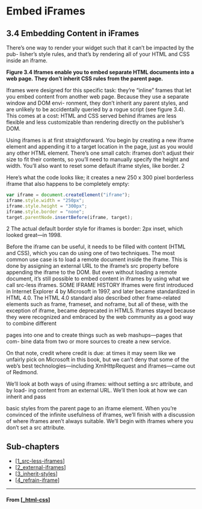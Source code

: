 # Embed iFrames

## 3.4 Embedding Content in iFrames

There’s one way to render your widget such that it can’t be impacted by the pub-
lisher’s style rules, and that’s by rendering all of your HTML and CSS inside an iframe.

**Figure 3.4 Iframes enable you to embed separate HTML documents into a web page.**
**They don’t inherit CSS rules from the parent page.**

Iframes were designed for this specific task: they’re “inline” frames that let you embed content from another web page. Because they use a separate window and DOM envi- ronment, they don’t inherit any parent styles, and are unlikely to be accidentally queried by a rogue script (see figure 3.4). This comes at a cost: HTML and CSS served behind iframes are less flexible and less customizable than rendering directly on the publisher’s DOM.

Using iframes is at first straightforward. You begin by creating a new iframe element and appending it to a target location in the page, just as you would any other HTML element. There’s one small catch: iframes don’t adjust their size to fit their contents, so you’ll need to manually specify the height and width. You’ll also want to reset some default iframe styles, like border.
2

Here’s what the code looks like; it creates a new 250 x 300 pixel borderless iframe
that also happens to be completely empty:

```javascript
var iframe = document.createElement("iframe");
iframe.style.width = "250px";
iframe.style.height = "300px";
iframe.style.border = "none";
target.parentNode.insertBefore(iframe, target);
```

2 The actual default border style for iframes is border: 2px inset, which looked great—in 1998.

Before the iframe can be useful, it needs to be filled with content (HTML and CSS),
which you can do using one of two techniques. The most common use case is to load a
remote document inside the iframe. This is done by assigning an external URL to the
iframe’s src property before appending the iframe to the DOM. But even without
loading a remote document, it’s still possible to embed content in iframes by using
what we call src-less iframes.
SOME IFRAME HISTORY Iframes were first introduced in Internet Explorer 4
by Microsoft in 1997, and later became standardized in HTML 4.0. The HTML
4.0 standard also described other frame-related elements such as frame,
frameset, and noframe, but all of these, with the exception of iframe,
became deprecated in HTML5. Iframes stayed because they were recognized
and embraced by the web community as a good way to combine different

pages into one and to create things such as web mashups—pages that com-
bine data from two or more sources to create a new service.

On that note, credit where credit is due: at times it may seem like we
unfairly pick on Microsoft in this book, but we can’t deny that some of the
web’s best technologies—including XmlHttpRequest and iframes—came out
of Redmond.

We’ll look at both ways of using iframes: without setting a src attribute, and by load-
ing content from an external URL. We’ll then look at how we can inherit and pass

basic styles from the parent page to an iframe element. When you’re convinced of the
infinite usefulness of iframes, we’ll finish with a discussion of where iframes aren’t
always suitable. We’ll begin with iframes where you don’t set a src attribute.

## **Sub-chapters**

- [[1_src-less-iframes]]
- [[2_external-iframes]]
- [[3_inherit-styles]]
- [[4_refrain-iframe]]

---

#### From [[_html-css]]

[//begin]: # "Autogenerated link references for markdown compatibility"
[1_src-less-iframes]: 1_src-less-iframes "Src Less iFrames"
[2_external-iframes]: 2_external-iframes "External iFrames"
[3_inherit-styles]: 3_inherit-styles "Inherit Styles"
[4_refrain-iframe]: 4_refrain-iframe "Refrain iFrame"
[_html-css]: ../_html-css "3️⃣ HTML & CSS"
[//end]: # "Autogenerated link references"
